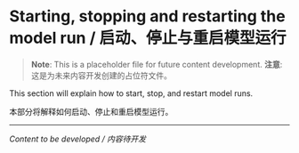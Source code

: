 # Starting, stopping and restarting the model run / 启动、停止与重启模型运行

> **Note**: This is a placeholder file for future content development.
> **注意**: 这是为未来内容开发创建的占位符文件。

This section will explain how to start, stop, and restart model runs.

本部分将解释如何启动、停止和重启模型运行。

---

*Content to be developed / 内容待开发*
